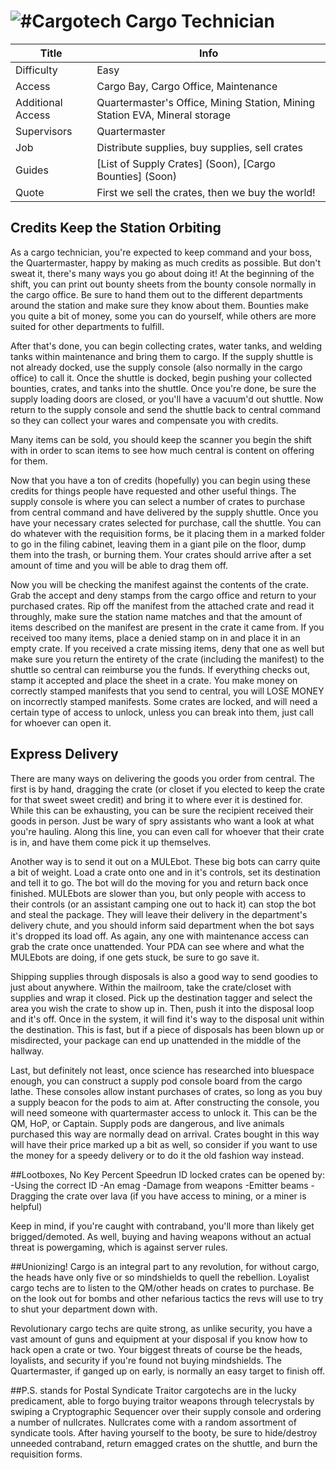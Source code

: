 # ![#Cargotech](https://raw.githubusercontent.com/Citadel-Station-13/Citadel-Wiki/fd238e245f93f08e1f76cf004fab90c6d1fd2216/citadel-wiki-static/images/roles/cargotech.png) Cargo Technician


Title | Info |
--- | --- |
Difficulty | Easy |
Access | Cargo Bay, Cargo Office, Maintenance | 
Additional Access | Quartermaster's Office, Mining Station, Mining Station EVA, Mineral storage |
Supervisors | Quartermaster | 
Job | Distribute supplies, buy supplies, sell crates  |
Guides | [List of Supply Crates] (Soon), [Cargo Bounties] (Soon)| 
Quote | First we sell the crates, then we buy the world! |

## Credits Keep the Station Orbiting
As a cargo technician, you're expected to keep command and your boss, the Quartermaster, happy by making as much credits as possible. But don't sweat it, there's many ways you go about doing it! At the beginning of the shift, you can print out bounty sheets from the bounty console normally in the cargo office. Be sure to hand them out to the different departments around the station and make sure they know about them. Bounties make you quite a bit of money, some you can do yourself, while others are more suited for other departments to fulfill. 

After that's done, you can begin collecting crates, water tanks, and welding tanks within maintenance and bring them to cargo. If the supply shuttle is not already docked, use the supply console (also normally in the cargo office) to call it. Once the shuttle is docked, begin pushing your collected bounties, crates, and tanks into the shuttle. Once you're done, be sure the supply loading doors are closed, or you'll have a vacuum'd out shuttle. Now return to the supply console and send the shuttle back to central command so they can collect your wares and compensate you with credits.

Many items can be sold, you should keep the scanner you begin the shift with in order to scan items to see how much central is content on offering for them.

Now that you have a ton of credits (hopefully) you can begin using these credits for things people have requested and other useful things. The supply console is where you can select a number of crates to purchase from central command and have delivered by the supply shuttle. Once you have your necessary crates selected for purchase, call the shuttle. You can do whatever with the requisition forms, be it placing them in a marked folder to go in the filing cabinet, leaving them in a giant pile on the floor, dump them into the trash, or burning them. Your crates should arrive after a set amount of time and you will be able to drag them off. 

Now you will be checking the manifest against the contents of the crate. Grab the accept and deny stamps from the cargo office and return to your purchased crates. Rip off the manifest from the attached crate and read it throughly, make sure the station name matches and that the amount of items described on the manifest are present in the crate it came from. If you received too many items, place a denied stamp on in and place it in an empty crate. If you received a crate missing items, deny that one as well but make sure you return the entirety of the crate (including the manifest) to the shuttle so central can reimburse you the funds. If everything checks out, stamp it accepted and place the sheet in a crate. You make money on correctly stamped manifests that you send to central, you will LOSE MONEY on incorrectly stamped manifests. Some crates are locked, and will need a certain type of access to unlock, unless you can break into them, just call for whoever can open it.

## Express Delivery
There are many ways on delivering the goods you order from central. The first is by hand, dragging the crate (or closet if you elected to keep the crate for that sweet sweet credit) and bring it to where ever it is destined for. While this can be exhausting, you can be sure the recipient received their goods in person. Just be wary of spry assistants who want a look at what you're hauling. Along this line, you can even call for whoever that their crate is in, and have them come pick it up themselves.

Another way is to send it out on a MULEbot. These big bots can carry quite a bit of weight. Load a crate onto one and in it's controls, set its destination and tell it to go. The bot will do the moving for you and return back once finished. MULEbots are slower than you, but only people with access to their controls (or an assistant camping one out to hack it) can stop the bot and steal the package. They will leave their delivery in the department's delivery chute, and you should inform said department when the bot says it's dropped its load off. As again, any one with maintenance access can grab the crate once unattended. Your PDA can see where and what the MULEbots are doing, if one gets stuck, be sure to go save it.

Shipping supplies through disposals is also a good way to send goodies to just about anywhere. Within the mailroom, take the crate/closet with supplies and wrap it closed. Pick up the destination tagger and select the area you wish the crate to show up in. Then, push it into the disposal loop and it's off. Once in the system, it will find it's way to the disposal unit within the destination. This is fast, but if a piece of disposals has been blown up or misdirected, your package can end up unattended in the middle of the hallway.

Last, but definitely not least, once science has researched into bluespace enough, you can construct a supply pod console board from the cargo lathe. These consoles allow instant purchases of crates, so long as you buy a supply beacon for the pods to aim at. After constructing the console, you will need someone with quartermaster access to unlock it. This can be the QM, HoP, or Captain. Supply pods are dangerous, and live animals purchased this way are normally dead on arrival. Crates bought in this way will have their price marked up a bit as well, so consider if you want to use the money for a speedy delivery or to do it the old fashion way instead.

##Lootboxes, No Key Percent Speedrun
ID locked crates can be opened by:
	-Using the correct ID
	-An emag
	-Damage from weapons
	-Emitter beams
	-Dragging the crate over lava (if you have access to mining, or a miner is helpful)

Keep in mind, if you're caught with contraband, you'll more than likely get brigged/demoted. As well, buying and having weapons without an actual threat is powergaming, which is against server rules.	
	
##Unionizing!
Cargo is an integral part to any revolution, for without cargo, the heads have only five or so mindshields to quell the rebellion. Loyalist cargo techs are to listen to the QM/other heads on crates to purchase. Be on the look out for bombs and other nefarious tactics the revs will use to try to shut your department down with.

Revolutionary cargo techs are quite strong, as unlike security, you have a vast amount of guns and equipment at your disposal if you know how to hack open a crate or two. Your biggest threats of course be the heads, loyalists, and security if you're found not buying mindshields. The Quartermaster, if ganged up on early, is normally an easy target to finish off.

##P.S. stands for Postal Syndicate
Traitor cargotechs are in the lucky predicament, able to forgo buying traitor weapons through telecrystals by swiping a Cryptographic Sequencer over their supply console and ordering a number of nullcrates. Nullcrates come with a random assortment of syndicate tools. After having yourself to the booty, be sure to hide/destroy unneeded contraband, return emagged crates on the shuttle, and burn the requisition forms.
